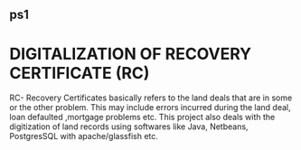 ## ps1

# DIGITALIZATION OF RECOVERY CERTIFICATE (RC)

RC- Recovery Certificates basically refers to the land deals that are in
some or the other problem. This may include errors incurred during the
land deal, loan defaulted ,mortgage problems etc. This project also deals
with the digitization of land records using softwares like Java, Netbeans, PostgresSQL
with apache/glassfish etc. 
